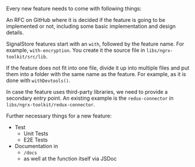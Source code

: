 Every new feature needs to come with following things:

An RFC on GitHub where it is decided if the feature is going to be implemented or not, including some basic implementation and design details.

SignalStore features start with an `with`, followed by the feature name. For example, `with-encryption`. You create it the source file in `libs/ngrx-toolkit/src/lib`.

If the feature does not fit into one file, divide it up into multiple files and put them into a folder with the same name as the feature. For example, as it is done with `withDevtools()`.

In case the feature uses third-party libraries, we need to provide a secondary entry point. An existing example is the `redux-connector` in `libs/ngrx-toolkit/redux-connector`.

Further necessary things for a new feature:

- Test
  - Unit Tests
  - E2E Tests
- Documentation in
  - `/docs`
  - as well at the function itself via JSDoc
